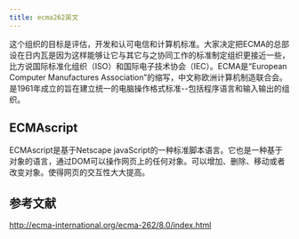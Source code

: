 ```yaml
---
title: ecma262英文
---
```

这个组织的目标是评估，开发和认可电信和计算机标准。大家决定把ECMA的总部设在日内瓦是因为这样能够让它与其它与之协同工作的标准制定组织更接近一些，比方说国际标准化组织（ISO）和国际电子技术协会（IEC）。ECMA是“European Computer Manufactures Association”的缩写，中文称欧洲计算机制造联合会。是1961年成立的旨在建立统一的电脑操作格式标准--包括程序语言和输入输出的组织。

## ECMAscript
ECMAscript是基于Netscape javaScript的一种标准脚本语言。它也是一种基于对象的语言，通过DOM可以操作网页上的任何对象。可以增加、删除、移动或者改变对象。使得网页的交互性大大提高。

## 参考文献

http://ecma-international.org/ecma-262/8.0/index.html
